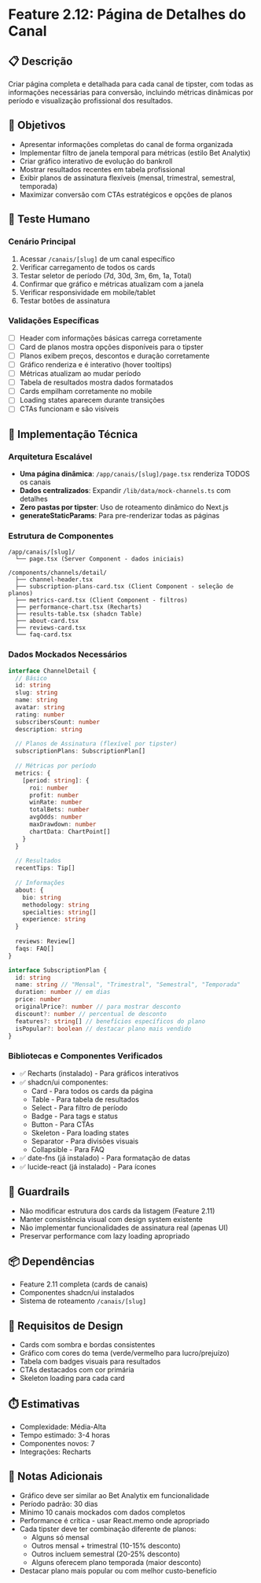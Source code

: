 # Feature 2.12: Página de Detalhes do Canal

## 📋 Descrição
Criar página completa e detalhada para cada canal de tipster, com todas as informações necessárias para conversão, incluindo métricas dinâmicas por período e visualização profissional dos resultados.

## 🎯 Objetivos
- Apresentar informações completas do canal de forma organizada
- Implementar filtro de janela temporal para métricas (estilo Bet Analytix)
- Criar gráfico interativo de evolução do bankroll
- Mostrar resultados recentes em tabela profissional
- Exibir planos de assinatura flexíveis (mensal, trimestral, semestral, temporada)
- Maximizar conversão com CTAs estratégicos e opções de planos

## 🧪 Teste Humano

### Cenário Principal
1. Acessar `/canais/[slug]` de um canal específico
2. Verificar carregamento de todos os cards
3. Testar seletor de período (7d, 30d, 3m, 6m, 1a, Total)
4. Confirmar que gráfico e métricas atualizam com a janela
5. Verificar responsividade em mobile/tablet
6. Testar botões de assinatura

### Validações Específicas
- [ ] Header com informações básicas carrega corretamente
- [ ] Card de planos mostra opções disponíveis para o tipster
- [ ] Planos exibem preços, descontos e duração corretamente
- [ ] Gráfico renderiza e é interativo (hover tooltips)
- [ ] Métricas atualizam ao mudar período
- [ ] Tabela de resultados mostra dados formatados
- [ ] Cards empilham corretamente no mobile
- [ ] Loading states aparecem durante transições
- [ ] CTAs funcionam e são visíveis

## 🔧 Implementação Técnica

### Arquitetura Escalável
- **Uma página dinâmica**: `/app/canais/[slug]/page.tsx` renderiza TODOS os canais
- **Dados centralizados**: Expandir `/lib/data/mock-channels.ts` com detalhes
- **Zero pastas por tipster**: Uso de roteamento dinâmico do Next.js
- **generateStaticParams**: Para pre-renderizar todas as páginas

### Estrutura de Componentes
```
/app/canais/[slug]/
  └── page.tsx (Server Component - dados iniciais)

/components/channels/detail/
  ├── channel-header.tsx
  ├── subscription-plans-card.tsx (Client Component - seleção de planos)
  ├── metrics-card.tsx (Client Component - filtros)
  ├── performance-chart.tsx (Recharts)
  ├── results-table.tsx (shadcn Table)
  ├── about-card.tsx
  ├── reviews-card.tsx
  └── faq-card.tsx
```

### Dados Mockados Necessários
```typescript
interface ChannelDetail {
  // Básico
  id: string
  slug: string
  name: string
  avatar: string
  rating: number
  subscribersCount: number
  description: string
  
  // Planos de Assinatura (flexível por tipster)
  subscriptionPlans: SubscriptionPlan[]
  
  // Métricas por período
  metrics: {
    [period: string]: {
      roi: number
      profit: number
      winRate: number
      totalBets: number
      avgOdds: number
      maxDrawdown: number
      chartData: ChartPoint[]
    }
  }
  
  // Resultados
  recentTips: Tip[]
  
  // Informações
  about: {
    bio: string
    methodology: string
    specialties: string[]
    experience: string
  }
  
  reviews: Review[]
  faqs: FAQ[]
}

interface SubscriptionPlan {
  id: string
  name: string // "Mensal", "Trimestral", "Semestral", "Temporada"
  duration: number // em dias
  price: number
  originalPrice?: number // para mostrar desconto
  discount?: number // percentual de desconto
  features?: string[] // benefícios específicos do plano
  isPopular?: boolean // destacar plano mais vendido
}
```

### Bibliotecas e Componentes Verificados
- ✅ Recharts (instalado) - Para gráficos interativos
- ✅ shadcn/ui componentes:
  - Card - Para todos os cards da página
  - Table - Para tabela de resultados
  - Select - Para filtro de período
  - Badge - Para tags e status
  - Button - Para CTAs
  - Skeleton - Para loading states
  - Separator - Para divisões visuais
  - Collapsible - Para FAQ
- ✅ date-fns (já instalado) - Para formatação de datas
- ✅ lucide-react (já instalado) - Para ícones

## 🚫 Guardrails
- Não modificar estrutura dos cards da listagem (Feature 2.11)
- Manter consistência visual com design system existente
- Não implementar funcionalidades de assinatura real (apenas UI)
- Preservar performance com lazy loading apropriado

## 📦 Dependências
- Feature 2.11 completa (cards de canais)
- Componentes shadcn/ui instalados
- Sistema de roteamento `/canais/[slug]`

## 🎨 Requisitos de Design
- Cards com sombra e bordas consistentes
- Gráfico com cores do tema (verde/vermelho para lucro/prejuízo)
- Tabela com badges visuais para resultados
- CTAs destacados com cor primária
- Skeleton loading para cada card

## ⏱️ Estimativas
- Complexidade: Média-Alta
- Tempo estimado: 3-4 horas
- Componentes novos: 7
- Integrações: Recharts

## 📝 Notas Adicionais
- Gráfico deve ser similar ao Bet Analytix em funcionalidade
- Período padrão: 30 dias
- Mínimo 10 canais mockados com dados completos
- Performance é crítica - usar React.memo onde apropriado
- Cada tipster deve ter combinação diferente de planos:
  - Alguns só mensal
  - Outros mensal + trimestral (10-15% desconto)
  - Outros incluem semestral (20-25% desconto)
  - Alguns oferecem plano temporada (maior desconto)
- Destacar plano mais popular ou com melhor custo-benefício